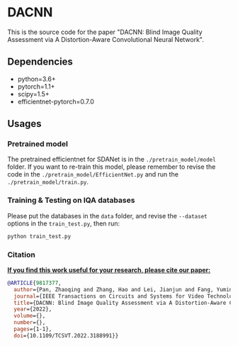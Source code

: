 # DACNN

This is the source code for the paper "DACNN: Blind Image Quality Assessment via A Distortion-Aware Convolutional Neural Network".

## Dependencies

- python=3.6+
- pytorch=1.1+
- scipy=1.5+
- efficientnet-pytorch=0.7.0

## Usages

### Pretrained model

The pretrained efficientnet for SDANet is in the `./pretrain_model/model` folder. If you want to re-train this model, please remember to revise the code in the `./pretrain_model/EfficientNet.py` and run the `./pretrain_model/train.py`.

### Training & Testing on IQA databases

Please put the databases in the `data` folder, and revise the `--dataset` options in the `train_test.py`, then run:

```python
python train_test.py
```

### Citation

<u>**If you find this work useful for your research, please cite our paper:**</u>

```BibTex
@ARTICLE{9817377,
  author={Pan, Zhaoqing and Zhang, Hao and Lei, Jianjun and Fang, Yuming and Shao, Xiao and Ling, Nam and Kwong, Sam},
  journal={IEEE Transactions on Circuits and Systems for Video Technology}, 
  title={DACNN: Blind Image Quality Assessment via A Distortion-Aware Convolutional Neural Network}, 
  year={2022},
  volume={},
  number={},
  pages={1-1},
  doi={10.1109/TCSVT.2022.3188991}}
```

